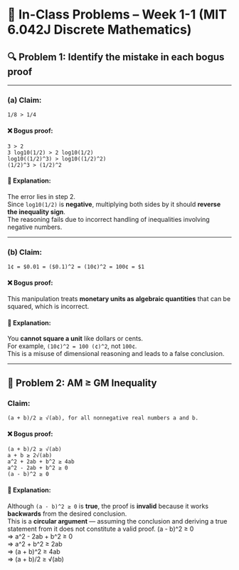 # 📘 In-Class Problems – Week 1-1 (MIT 6.042J Discrete Mathematics)

## 🔍 Problem 1: Identify the mistake in each bogus proof

---

### (a) Claim:  
```
1/8 > 1/4
```

#### ❌ Bogus proof:
```
3 > 2  
3 log10(1/2) > 2 log10(1/2)  
log10((1/2)^3) > log10((1/2)^2)  
(1/2)^3 > (1/2)^2  
```

#### 🔎 Explanation:
The error lies in step 2.  
Since `log10(1/2)` is **negative**, multiplying both sides by it should **reverse the inequality sign**.  
The reasoning fails due to incorrect handling of inequalities involving negative numbers.

---

### (b) Claim:
```
1¢ = $0.01 = ($0.1)^2 = (10¢)^2 = 100¢ = $1
```

#### ❌ Bogus proof:
This manipulation treats **monetary units as algebraic quantities** that can be squared, which is incorrect.

#### 🔎 Explanation:
You **cannot square a unit** like dollars or cents.  
For example, `(10¢)^2 = 100 (¢)^2`, not `100¢`.  
This is a misuse of dimensional reasoning and leads to a false conclusion.

---

## 🧮 Problem 2: AM ≥ GM Inequality

### Claim:
```
(a + b)/2 ≥ √(ab), for all nonnegative real numbers a and b.
```

#### ❌ Bogus proof:
```
(a + b)/2 ≥ √(ab)  
a + b ≥ 2√(ab)  
a^2 + 2ab + b^2 ≥ 4ab  
a^2 - 2ab + b^2 ≥ 0  
(a - b)^2 ≥ 0  
```

#### 🔎 Explanation:
Although `(a - b)^2 ≥ 0` is **true**, the proof is **invalid** because it works **backwards** from the desired conclusion.  
This is a **circular argument** — assuming the conclusion and deriving a true statement from it does not constitute a valid proof.
(a - b)^2 ≥ 0  
⇒ a^2 - 2ab + b^2 ≥ 0  
⇒ a^2 + b^2 ≥ 2ab  
⇒ (a + b)^2 ≥ 4ab  
⇒ (a + b)/2 ≥ √(ab)


